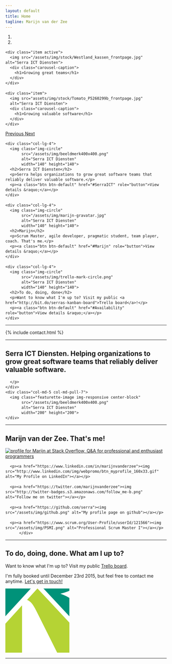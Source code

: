 ```yaml
---
layout: default
title: Home
tagline: Marijn van der Zee
---
```


<div id="myCarousel" class="carousel slide" data-ride="carousel">
  <ol class="carousel-indicators">
    <li data-target="#myCarousel" data-slide-to="0" class="active"></li>
    <li data-target="#myCarousel" data-slide-to="1"></li>
  </ol>
    
  <div class="carousel-inner" role="listbox">

    <div class="item active">
      <img src="/assets/img/stock/Westland_kassen_frontpage.jpg" alt="Serra ICT Diensten">
      <div class="carousel-caption">
        <h1>Growing great teams</h1>
      </div>
    </div>

    <div class="item">
      <img src="assets/img/stock/Tomato_P5260299b_frontpage.jpg"
      alt="Serra ICT Diensten">
      <div class="carousel-caption">
        <h1>Growing valuable software</h1>
      </div>
    </div>
    
  </div>

  <a class="left carousel-control" href="#myCarousel" role="button" data-slide="prev">
    <span class="glyphicon glyphicon-chevron-left" aria-hidden="true"></span>
    <span class="sr-only">Previous</span>
  </a>
  <a class="right carousel-control" href="#myCarousel" role="button" data-slide="next">
    <span class="glyphicon glyphicon-chevron-right" aria-hidden="true"></span>
    <span class="sr-only">Next</span>
  </a>

</div>

<div class="container marketing">
  <div class="row">
    
    <div class="col-lg-4">
      <img class="img-circle" 
           src="/assets/img/beeldmerk400x400.png" 
           alt="Serra ICT Diensten" 
           width="140" height="140">
      <h2>Serra ICT Diensten</h2>
      <p>Serra helps organizations to grow great software teams that reliably deliver valuable software.</p>
      <p><a class="btn btn-default" href="#SerraICT" role="button">View details &raquo;</a></p>
    </div>
    
    <div class="col-lg-4">
      <img class="img-circle" 
           src="/assets/img/marijn-gravatar.jpg" 
           alt="Serra ICT Diensten" 
           width="140" height="140">
      <h2>Marijn</h2>
      <p>Scrum Master, agile developer, pragmatic student, team player, coach. That's me.</p>
      <p><a class="btn btn-default" href="#Marijn" role="button">View details &raquo;</a></p>
    </div>
    
    <div class="col-lg-4">
      <img class="img-circle" 
           src="/assets/img/trello-mark-circle.png" 
           alt="Serra ICT Diensten" 
           width="140" height="140">
      <h2>To do, doing, done</h2>
      <p>Want to know what I'm up to? Visit my public <a href="http://bit.do/serras-kanban-board">Trello board</a>!</p>
      <p><a class="btn btn-default" href="#Availability" role="button">View details &raquo;</a></p>
    </div>
  
  </div>

  <hr class="featurette-divider">

  <a id="Contact"></a>

  {% include contact.html %}

  <a id="SerraICT"></a>

  <hr class="featurette-divider">

  <div class="row featurette">
    <div class="col-md-7 col-md-push-5">
      <h2 class="featurette-heading">Serra ICT Diensten. <span class="text-muted">Helping organizations to grow great software teams that reliably deliver valuable software.</span></h2>
      <p class="lead">

      </p>
    </div>
    <div class="col-md-5 col-md-pull-7">
      <img class="featurette-image img-responsive center-block" 
           src="/assets/img/beeldmerk400x400.png" 
           alt="Serra ICT Diensten"
           width="200" height="200">
    </div>
  </div>

  <a id="Marijn"></a>

  <hr class="featurette-divider">

  <div class="row featurette">
    <div class="col-md-7">
      <h2 class="featurette-heading">Marijn van der Zee. <span class="text-muted">That's me!</span></h2>
      <p class="lead"></p>  
    </div>
    <div class="col-md-5">
      <p><a href="http://stackoverflow.com/users/322283/marijn">
      <img src="http://stackoverflow.com/users/flair/322283.png" 
           width="208" 
         height="58" 
         alt="profile for Marijn at Stack Overflow, Q&amp;A for professional and enthusiast programmers" 
         title="profile for Marijn at Stack Overflow, Q&amp;A for professional and enthusiast programmers">
      </a></p>

      <p><a href="https://www.linkedin.com/in/marijnvanderzee"><img src="http://www.linkedin.com/img/webpromo/btn_myprofile_160x33.gif" alt="My Profile on LinkedIn"></a></p>

      <p><a href="https://twitter.com/marijnvanderzee"><img src="http://twitter-badges.s3.amazonaws.com/follow_me-b.png" alt="Follow me on twitter"></a></p>

      <p><a href="https://github.com/serra"><img src="/assets/img/github.png" alt="My profile page on github"></a></p>

      <p><a href="https://www.scrum.org/User-Profile/userId/121566"><img src="/assets/img/PSMI.png" alt="Professional Scrum Master I"></a></p>
          </div>
  </div>
  
  <a id="Availability"></a>

  <hr class="featurette-divider">

  <div class="row featurette">
    <div class="col-md-7 col-md-push-5">
      <h2 class="featurette-heading">To do, doing, done. <span class="text-muted">What am I up to?</span></h2>
      <p class="lead">
      Want to know what I'm up to? Visit my public <a href="http://bit.do/serras-kanban-board">Trello board</a>.
      </p>
      <p>I'm fully booked until December 23rd 2015, but feel free to contact me anytime. <a href="#Contact">Let's get in touch!</a></p>
    </div>
    <div class="col-md-5 col-md-pull-7">
      <img class="featurette-image img-responsive center-block" 
           src="/assets/img/beeldmerk400x400.png" 
           alt="Serra ICT Diensten"
           width="200" height="200">
    </div>
  </div>


  <hr class="featurette-divider">
</div>
